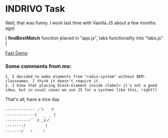 # INDRIVO Task

Well, that was funny. I work last time with Vanilla JS about a few months ago) 

[ **findBestMatch** function placed in "app.js", tabs functionality into "tabs.js" ]

[Fast Demo](https://uvanov.github.io/indrivo-task/)

### Some comments from me:
    1. I decided to make elements from "radio-system" without BEM-classnames. I think it doesn't require it.
    2. I know that placing block-element inside <label> it's not a good idea, but in usual cases we use JS for a systems like this, right?)
    
    
That's all, have a nice day 

    ------------- ／＞　 フ
    -------------| 　_　_ |
    ----------／` ミ＿xノ
    --------/　　 　　 |
    -------/　 ヽ　　 ﾉ

